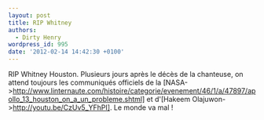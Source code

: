 ```yaml
---
layout: post
title: RIP Whitney
authors:
  - Dirty Henry
wordpress_id: 995
date: '2012-02-14 14:42:30 +0100'
---
```

RIP Whitney Houston. Plusieurs jours après le décès de la chanteuse, on attend toujours les communiqués officiels de la [NASA->http://www.linternaute.com/histoire/categorie/evenement/46/1/a/47897/apollo_13_houston_on_a_un_probleme.shtml] et d'[Hakeem Olajuwon->http://youtu.be/CzUv5_YFhPI]. Le monde va mal !
